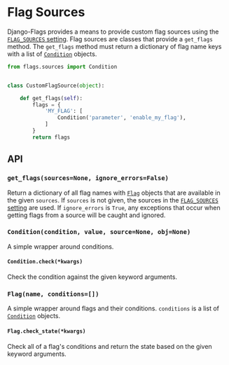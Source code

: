 # Flag Sources

Django-Flags provides a means to provide custom flag sources using the [`FLAG_SOURCES` setting](../settings/#flag_sources). Flag sources are classes that provide a `get_flags` method. The `get_flags` method must return a dictionary of flag name keys with a list of [`Condition`](#conditioncondition-value-sourcenone-objnone) objects.

```python
from flags.sources import Condition


class CustomFlagSource(object):

    def get_flags(self):
        flags = {
            'MY_FLAG': [
                Condition('parameter', 'enable_my_flag'),
            ]
        }
        return flags
```

## API

### `get_flags(sources=None, ignore_errors=False)`

Return a dictionary of all flag names with [`Flag`](#flagname-conditions) objects that are available in the given `sources`. If `sources` is not given, the sources in the [`FLAG_SOURCES` setting](../settings/#flag_sources) are used. If `ignore_errors` is `True`, any exceptions that occur when getting flags from a source will be caught and ignored.

### `Condition(condition, value, source=None, obj=None)`

A simple wrapper around conditions.

#### `Condition.check(*kwargs)`

Check the condition against the given keyword arguments.

### `Flag(name, conditions=[])`

A simple wrapper around flags and their conditions. `conditions` is a list of [`Condition`](#conditioncondition-value-sourcenone-objnone) objects.

#### `Flag.check_state(*kwargs)`

Check all of a flag's conditions and return the state based on the given keyword arguments.

